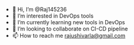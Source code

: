 - 👋 Hi, I’m @Raj145236
- 👀 I’m interested in DevOps tools
- 🌱 I’m currently learning new tools in DevOps
- 💞️ I’m looking to collaborate on CI-CD pipeline
- 📫 How to reach me rajushivarla@gmail.com

<!---
Raj145236/Raj145236 is a ✨ special ✨ repository because its `README.md` (this file) appears on your GitHub profile.
You can click the Preview link to take a look at your changes.
--->
